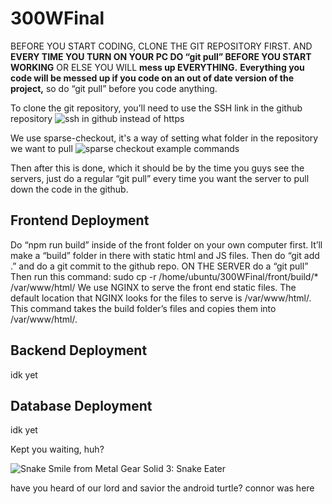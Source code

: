 # 300WFinal
BEFORE YOU START CODING, CLONE THE GIT REPOSITORY FIRST. 
AND **EVERY TIME YOU TURN ON YOUR PC DO “git pull” BEFORE YOU START WORKING** OR ELSE YOU WILL **mess up EVERYTHING.**
**Everything you code will be messed up if you code on an out of date version of the project,** so do “git pull” before you code anything.

To clone the git repository, you’ll need to use the SSH link in the github repository
![ssh in github instead of https](https://drive.google.com/uc?id=1js0TsxfZkBTfeX5lInMAypd3yMxSNECW)

We use sparse-checkout, it's a way of setting what folder in the repository we want to pull
![sparse checkout example commands](https://drive.google.com/uc?id=14XjXNz7pp6gJ0o5T-8DFWhoPCUBmXg9v)

Then after this is done, which it should be by the time you guys see the servers, just do a regular “git pull” every time you want the server to pull down the code in the github. 

## Frontend Deployment

Do “npm run build” inside of the front folder on your own computer first. It’ll make a “build” folder in there with static html and JS files. Then do “git add .” and do a git commit to the github repo.
ON THE SERVER do a “git pull”
Then run this command:
sudo cp -r /home/ubuntu/300WFinal/front/build/* /var/www/html/
We use NGINX to serve the front end static files. The default location that NGINX looks for the files to serve is /var/www/html/.
This command takes the build folder’s files and copies them into /var/www/html/.

## Backend Deployment
idk yet

## Database Deployment
idk yet


Kept you waiting, huh?

![Snake Smile from Metal Gear Solid 3: Snake Eater](https://i.pinimg.com/736x/3d/6d/c2/3d6dc2991602a1bab0cece2278e6d8bf.jpg)

have you heard of our lord and savior the android turtle?
connor was here
